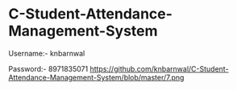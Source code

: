 # C-Student-Attendance-Management-System


Username:- knbarnwal

Password:- 8971835071
https://github.com/knbarnwal/C-Student-Attendance-Management-System/blob/master/7.png
